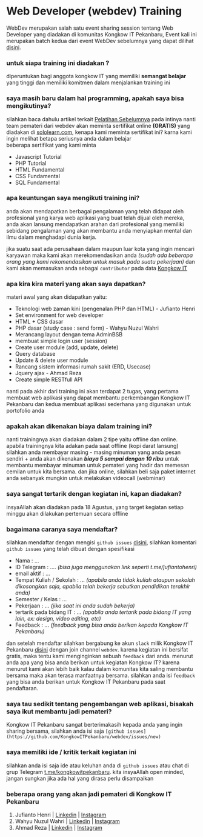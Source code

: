 # Web Developer (webdev) Training 
WebDev merupakan salah satu event sharing session tentang Web Developer yang diadakan di komunitas Kongkow IT Pekanbaru, Event kali ini merupakan batch kedua dari event WebDev sebelumnya yang dapat dilihat [disini](https://medium.com/kongkowitpekanbaru/kongkow-it-pekanbaru-menggelar-pelatihan-web-developer-b32841842e8e).

### untuk siapa training ini diadakan ? 
diperuntukan bagi anggota kongkow IT yang memiliki **semangat belajar** yang tinggi dan memiliki komitmen dalam menjalankan training ini

### saya masih baru dalam hal programming, apakah saya bisa mengikutinya? 
silahkan baca dahulu artikel terkait [Pelatihan Sebelumnya](https://medium.com/kongkowitpekanbaru/kongkow-it-pekanbaru-menggelar-pelatihan-web-developer-b32841842e8e) 
pada intinya nanti team pemateri dari webdev akan meminta sertifikat online **(GRATIS)** yang diadakan di [sololearn.com](https://www.sololearn.com/), kenapa kami meminta sertifikat ini? karna kami ingin melihat betapa seriusnya anda dalam belajar    
beberapa sertifikat yang kami minta 
* Javascript Tutorial
* PHP Tutorial 
* HTML Fundamental 
* CSS Fundamental
* SQL Fundamental

### apa keuntungan saya mengikuti training ini?
anda akan mendapatkan berbagai pengalaman yang telah didapat oleh profesional yang karya web aplikasi yang buat telah dijual oleh mereka, anda akan lansung mendapatkan arahan dari profesional yang memiliki sebidang pengalaman yang akan membantu anda menyiapkan mental dan ilmu dalam menghadapi dunia kerja.

jika suatu saat ada perusahaan dalam maupun luar kota yang ingin mencari karyawan maka kami akan merekomendasikan anda _(sudah ada beberapa orang yang kami rekomendasikan untuk masuk pada suatu pekerjaan)_ dan kami akan memasukan anda sebagai `contributor` pada data [Kongkow IT](https://github.com/KongkowITPekanbaru/kwit-talks/blob/master/contributor-list.md) 


### apa kira kira materi yang akan saya dapatkan? 
materi awal yang akan didapatkan yaitu: 

* Teknologi web zaman kini (pengenalan PHP dan HTML) - Jufianto Henri
* Set environment for web developer
* HTML + CSS dasar
* PHP dasar (study case : send form) - Wahyu Nuzul Wahri
* Merancang layout dengan tema AdminBSB
* membuat simple login user (session)
* Create user module (add, update, delete)
* Query database
* Update & delete user module
* Rancang sistem informasi rumah sakit (ERD, Usecase)
* Jquery ajax - Ahmad Reza
* Create simple RESTfull API

nanti pada akhir dari training ini akan terdapat 2 tugas, yang pertama membuat web aplikasi yang dapat membantu perkembangan Kongkow IT Pekanbaru dan kedua membuat aplikasi sederhana yang digunakan untuk portofolio anda

### apakah akan dikenakan biaya dalam training ini? 
nanti trainingnya akan diadakan dalam 2 tipe yaitu offline dan online.   
apabila trainingnya kita adakan pada saat offline (kopi darat lansung) silahkan anda membayar masing - masing minuman yang anda pesan sendiri + anda akan dikenakan **_biaya 5 sampai dengan 10 ribu_** untuk membantu membayar minuman untuk pemateri yang hadir dan memesan cemilan untuk kita bersama. 
dan jika online, silahkan beli saja paket internet anda sebanyak mungkin untuk melakukan videocall (webminar)

### saya sangat tertarik dengan kegiatan ini, kapan diadakan?
insyaAllah akan diadakan pada 18 Agustus, yang target kegiatan setiap minggu akan dilakukan pertemuan secara offline

### bagaimana caranya saya mendaftar? 
silahkan mendaftar dengan mengisi `github issues` [disini](https://github.com/KongkowITPekanbaru/webdev/issues/1), silahkan komentari `github issues` yang telah dibuat dengan spesifikasi 
* Nama : ...
* ID Telegram : .... _(bisa juga menggunakan link seperti t.me/jufiantohenri)_
* email aktif : ... 
* Tempat Kuliah / Sekolah : ... _(apabila anda tidak kuliah ataupun sekolah dikosongkan saja, apabila telah bekerja sebutkan pendidikan terakhir anda)_
* Semester / Kelas : ... 
* Pekerjaan : ... _(jika saat ini anda sudah bekerja)_
* tertarik pada bidang IT : ... _(apabila anda tertarik pada bidang IT yang lain, ex: design, video editing, etc)_
* Feedback : ... _(feedback yang bisa anda berikan kepada Kongkow IT Pekanbaru)_

dan setelah mendaftar silahkan bergabung ke akun `slack` milik Kongkow IT Pekanbaru [disini](https://join.slack.com/t/kongkowitpekanbaru/shared_invite/enQtNjU0Njc5NzQ4MjEwLWIwMDNiMDE1ZTYyYWY2YjJjNWJlYjNkMWU1ZGJhYWRjYWVkMGE1Njk3NGM5ZGQwOGM1MzliNTVmMzE1Y2E2Yzk) dengan join channel `webdev`. 
karena kegiatan ini bersifat gratis, maka tentu kami menginginkan sebuah `feedback` dari anda. menurut anda apa yang bisa anda berikan untuk kegiatan Kongkow IT? karena menurut kami akan lebih baik kalau dalam komunitas kita saling membantu bersama maka akan terasa manfaatnya bersama. silahkan anda isi `feedback` yang bisa anda berikan untuk Kongkow IT Pekanbaru pada saat pendaftaran. 

### saya tau sedikit tentang pengembangan web aplikasi, bisakah saya ikut membantu jadi pemateri? 
Kongkow IT Pekanbaru sangat berterimakasih kepada anda yang ingin sharing bersama, silahkan anda isi saja `[github issues](https://github.com/KongkowITPekanbaru/webdev/issues/new)` 

### saya memiliki ide / kritik terkait kegiatan ini
silahkan anda isi saja ide atau keluhan anda di `github issues` atau chat di grup Telegram [t.me/kongkowitpekanbaru](t.me/kongkowitpekanbaru). kita insyaAllah open minded, jangan sungkan jika ada hal yang dirasa perlu disampaikan

### beberapa orang yang akan jadi pemateri di Kongkow IT Pekanbaru
1. Jufianto Henri | [Linkedin](https://linkedin.com/in/jufianto/) | [Instagram](https://www.instagram.com/jufiantohenri/)
2. Wahyu Nuzul Wahri | [Linkedin]() | [Instagram]() 
3. Ahmad Reza | [Linkedin]() | [Instagram]()
